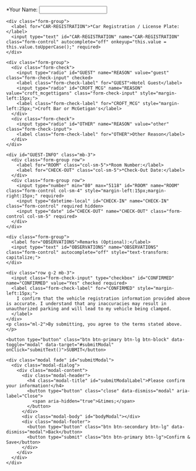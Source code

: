 <html lang="en">
<head>
  <!-- Required meta tags -->
  <meta charset="utf-8">
  <meta name="viewport" content="width=device-width, initial-scale=1, shrink-to-fit=no">
  
  <!-- Bootstrap CSS -->
  <link rel="stylesheet" href="https://cdn.jsdelivr.net/npm/bootstrap@4.3.1/dist/css/bootstrap.min.css" integrity="sha384-ggOyR0iXCbMQv3Xipma34MD+dH/1fQ784/j6cY/iJTQUOhcWr7x9JvoRxT2MZw1T" crossorigin="anonymous">
  <link rel="stylesheet" href="reg.css">

  <script>
    const socket = new WebSocket('wss://car-reg-websocket-server.glitch.me');

    socket.onopen = () => socket.send(JSON.stringify({ register: getClientId() }));

    socket.onmessage = (event) => {
      const data = event.data instanceof Blob ? handleBlobData(event.data) : JSON.parse(event.data);
      updateUI(data);
    };

    function handleBlobData(blob) {
      const reader = new FileReader();
      reader.onload = () => updateUI(JSON.parse(reader.result));
      reader.readAsText(blob);
    }

    function updateUI(data) {
      if (data.target === getClientId()) {
        if (data.name) document.getElementById('NAME').value = data.name;
        if (data.room) document.getElementById('ROOM').value = data.room;
        if (data.checkout) updateDateField(data.checkout);
      }
    }

    socket.onerror = console.error;

    socket.onclose = (event) => {
      const message = event.wasClean 
        ? `Connection closed cleanly, code=${event.code}, reason=${event.reason}` 
        : 'Connection died unexpectedly';
      console.log(message);
    };

    function getClientId() {
      const userAgent = navigator.userAgent.toLowerCase();
      return userAgent.includes('android') ? 'samsung' :
             userAgent.includes('ipad') || userAgent.includes('iphone') || userAgent.includes('mac') ? 'ipad' : 'unknown';
    }

    function updateDateField(dateTimeString) {
      const datePart = dateTimeString.split(' ')[0];
      if (datePart) document.getElementById('CHECK-OUT').value = formatDate(datePart);
    }

    function formatDate(dateString) {
      const parts = dateString.split('/');
      return parts.length === 3 ? `${parts[2]}-${parts[1]}-${parts[0]}` : dateString;
    }
  </script>
</head>

<body>
  <script src="https://code.jquery.com/jquery-3.3.1.slim.min.js" integrity="sha384-q8i/X+965DzO0rT7abK41JStQIAqVgRVzpbzo5smXKp4YfRvH+8abtTE1Pi6jizo" crossorigin="anonymous"></script>
  <script src="https://cdn.jsdelivr.net/npm/popper.js@1.14.7/dist/umd/popper.min.js" integrity="sha384-UO2eT0CpHqdSJQ6hJty5KVphtPhzWj9WO1clHTMGa3JDZwrnQq4sF86dIHNDz0W1" crossorigin="anonymous"></script>
  <script src="https://cdn.jsdelivr.net/npm/bootstrap@4.3.1/dist/js/bootstrap.min.js" integrity="sha384-JjSmVgyd0p3pXB1rRibZUAYoIIy6OrQ6VrjIEaFf/nJGzIxFDsf4x0xIM+B07jRM" crossorigin="anonymous"></script>
  <script src="reg.js"></script>

  <form action="https://api.sheetmonkey.io/form/iQMYhHKk257VGevi81mAqL" method="post" class="needs-validation" novalidate>
    <div class="form-group">
      <label for="NAME">*Your Name:</label>
      <input type="text" id="NAME" name="NAME" class="form-control" autocomplete="off" onkeyup="this.value = this.value.toUpperCase();" required>
    </div>

    <div class="form-group">
      <label for="CAR-REGISTRATION">*Car Registration / License Plate:</label>
      <input type="text" id="CAR-REGISTRATION" name="CAR-REGISTRATION" class="form-control" autocomplete="off" onkeyup="this.value = this.value.toUpperCase();" required>
    </div>

    <div class="form-group">
      <div class="form-check">
        <input type="radio" id="GUEST" name="REASON" value="guest" class="form-check-input" checked>
        <label class="form-check-label" for="GUEST">Hotel Guest</label>
        <input type="radio" id="CROFT_MCG" name="REASON" value="croft_mcgettigans" class="form-check-input" style="margin-left:15px;">
        <label class="form-check-label" for="CROFT_MCG" style="margin-left:25px;">Croft Bar or McGetigan's</label>
      </div>
      <div class="form-check">
        <input type="radio" id="OTHER" name="REASON" value="other" class="form-check-input">
        <label class="form-check-label" for="OTHER">Other Reason</label>
      </div>
    </div>

    <div id="GUEST-INFO" class="mb-3">
      <div class="form-group row">
        <label for="ROOM" class="col-sm-5">*Room Number:</label>
        <label for="CHECK-OUT" class="col-sm-5">*Check-Out Date:</label>
      </div>
      <div class="form-group row">
        <input type="number" min="80" max="5118" id="ROOM" name="ROOM" class="form-control col-sm-4" style="margin-left:15px;margin-right:15px;" required>
        <input type="datetime-local" id="CHECK-IN" name="CHECK-IN" class="form-control" required hidden>
        <input type="date" id="CHECK-OUT" name="CHECK-OUT" class="form-control col-sm-5" required>
      </div>
    </div>

    <div class="form-group">
      <label for="OBSERVATIONS">Remarks (Optional):</label>
      <input type="text" id="OBSERVATIONS" name="OBSERVATIONS" class="form-control" autocomplete="off" style="text-transform: capitalize;">
    </div>

    <div class="row g-2 mb-3">
      <input class="form-check-input" type="checkbox" id="CONFIRMED" name="CONFIRMED" value="Yes" checked required>
      <label class="form-check-label" for="CONFIRMED" style="margin-left:15px;">
        I confirm that the vehicle registration information provided above is accurate. I understand that any inaccuracies may result in unauthorized parking and will lead to my vehicle being clamped.
      </label>
    </div>
    <p class="ml-2">By submitting, you agree to the terms stated above.</p>

    <button type="button" class="btn btn-primary btn-lg btn-block" data-toggle="modal" data-target="#submitModal" onClick="submitText()">SUBMIT</button>

    <div class="modal fade" id="submitModal">
      <div class="modal-dialog">
        <div class="modal-content">
          <div class="modal-header">
            <h4 class="modal-title" id="submitModalLabel">Please confirm your information!</h4>
            <button type="button" class="close" data-dismiss="modal" aria-label="Close">
              <span aria-hidden="true">&times;</span>
            </button>
          </div>
          <div class="modal-body" id="bodyModal"></div>
          <div class="modal-footer">
            <button type="button" class="btn btn-secondary btn-lg" data-dismiss="modal">Back</button>
            <button type="submit" class="btn btn-primary btn-lg">Confirm & Save</button>
          </div>
        </div>
      </div>
    </div>
  </form>

  <script>
    function submitText() {     
      const reason = $("input[name='REASON']:checked").val();
      let html = reason === 'guest' 
        ? `Car Registration: <div class='font-weight-bold'>${$("#CAR-REGISTRATION").val()}</div><br>Check-Out Date: <div class='font-weight-bold'>${$("#CHECK-OUT").val()}</div>`
        : `Name: <div class='font-weight-bold'>${$("#NAME").val()}</div><br>Car Registration: <div class='font-weight-bold'>${$("#CAR-REGISTRATION").val()}</div><br>Remarks: <div class='font-weight-bold'>${$("#OBSERVATIONS").val()}</div>`;
      $("#bodyModal").html(html);
    }

    (function () {
      'use strict';
      const forms = document.querySelectorAll('.needs-validation');
      Array.prototype.slice.call(forms).forEach((form) => {
        form.addEventListener('submit', (event) => {
          if (!form.checkValidity()) {
            event.preventDefault();
            event.stopPropagation();
          }
          form.classList.add('was-validated');
        }, false);
      });
    })();
  </script>
</body>
</html>
